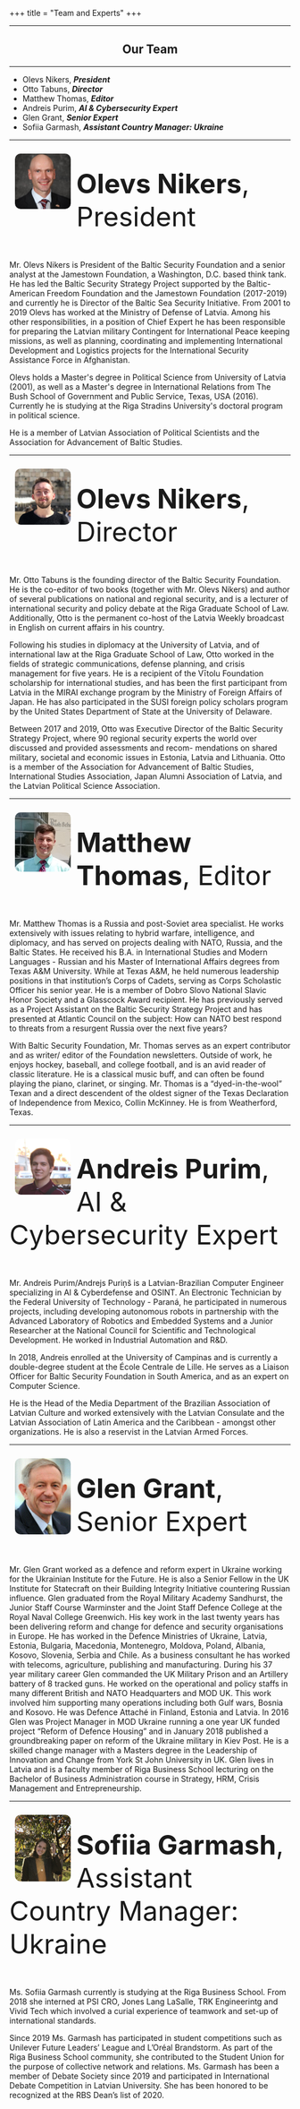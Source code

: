 +++
title = "Team and Experts"
+++

<hr />
<h2 style="text-align: center">Our Team</h2>
<hr />

- Olevs Nikers, _**President**_
- Otto Tabuns, _**Director**_
- Matthew Thomas, _**Editor**_
- Andreis Purim, _**AI & Cybersecurity Expert**_ 
- Glen Grant, _**Senior Expert**_
- Sofiia Garmash, _**Assistant Country Manager: Ukraine**_

---

<img src="../images/team/olev.jpg" alt="Olev Nikers" style="width:100px; border-radius:10px; float: left; margin: 10px"/>

<p style="font-size: 3rem;"><b>Olevs Nikers</b>, President</p>

Mr. Olevs Nikers is President of the Baltic Security Foundation and a senior analyst at the Jamestown Foundation, a Washington, D.C. based think tank. He has led the Baltic Security Strategy Project supported by the Baltic-American Freedom Foundation and the Jamestown Foundation (2017-2019) and currently he is Director of the Baltic Sea Security Initiative. From 2001 to 2019 Olevs has worked at the Ministry of Defense of Latvia. Among his other responsibilities, in a position 
of Chief Expert he has been responsible for preparing the Latvian military Contingent for International Peace keeping missions, as well as planning, coordinating and implementing International Development and Logistics projects for the International Security Assistance Force in Afghanistan.

Olevs holds a Master's degree in Political Science from University of Latvia (2001), as well as a Master's degree in International Relations from The Bush School of Government and Public Service, Texas, USA (2016). Currently he is studying at the Riga Stradins University's doctoral program in political science.

He is a member of Latvian Association of Political Scientists and the Association for Advancement of Baltic Studies.

---

<img src="../images/team/otto_squared.jpg" alt="Otto Tabuns" style="width:100px; border-radius:10px; float: left; margin: 10px"/>

<p style="font-size: 3rem;"><b>Olevs Nikers</b>, Director</p>

Mr. Otto Tabuns is the founding director of the Baltic Security Foundation. He is the co-editor of two books (together with Mr. Olevs Nikers) and author of several publications on national and regional security, and is a lecturer of international security and policy debate at the Riga Graduate School of Law. Additionally, Otto is the permanent co-host of the Latvia Weekly broadcast in English on current affairs in his country.

Following his studies in diplomacy at the University of Latvia, and of international law at the Riga Graduate School of Law, Otto worked in the fields of strategic communications, defense planning, and crisis management for five years. He is a recipient of the Vītolu Foundation scholarship for international studies, and has been the first participant from Latvia in the MIRAI exchange program by the Ministry of Foreign Affairs of Japan. He has also participated in the SUSI foreign policy scholars program by the United States Department of State at the University of Delaware. 

Between 2017 and 2019, Otto was Executive Director of the Baltic Security Strategy Project, where 90 regional security experts the world over discussed and provided assessments and recom- mendations on shared military, societal and economic issues in Estonia, Latvia and Lithuania. Otto is a member of the Association for Advancement of Baltic Studies, International Studies Association, Japan Alumni Association of Latvia, and the Latvian Political Science Association. 

-----------

<img src="../images/team/matthew.jpg" alt="Matthew Thomas" style="width:100px; border-radius:10px; float: left; margin: 10px"/>

<p style="font-size: 3rem;"><b>Matthew Thomas</b>, Editor</p>

Mr. Matthew Thomas is a Russia and post-Soviet area specialist. He works extensively with issues relating to hybrid warfare, intelligence, and diplomacy, and has served on projects dealing with NATO, Russia, and the Baltic States. He received his B.A. in International Studies and Modern Languages - Russian and his Master of International Affairs degrees from Texas A&M University. While at Texas A&M, he held numerous leadership positions in that institution’s Corps of Cadets, serving as Corps Scholastic Officer his senior year. He is a member of Dobro Slovo National Slavic Honor Society and a Glasscock Award recipient. He has previously served as a Project Assistant on the Baltic Security Strategy Project and has presented at Atlantic Council on the subject: How can NATO best respond to threats from a resurgent Russia over the next five years? 

With Baltic Security Foundation, Mr. Thomas serves as an expert contributor and as writer/ editor of the Foundation newsletters. Outside of work, he enjoys hockey, baseball, and college football, and is an avid reader of classic literature. He is a classical music buff, and can often be found playing the piano, clarinet, or singing. Mr. Thomas is a “dyed-in-the-wool” Texan and a direct descendent of the oldest signer of the Texas Declaration of Independence from Mexico, Collin McKinney. He is from Weatherford, Texas. 

-----------

<img src="../images/team/andreis.jpg" alt="Andreis Purim" style="width:100px; border-radius:10px; float: left; margin: 10px"/>

<p style="font-size: 3rem;"><b>Andreis Purim</b>, AI & Cybersecurity Expert</p>

Mr. Andreis Purim/Andrejs Puriņš is a Latvian-Brazilian Computer Engineer specializing in AI & Cyberdefense and OSINT. An Electronic Technician by the Federal University of Technology - Paraná, he participated in numerous projects, including developing autonomous robots in partnership with the Advanced Laboratory of Robotics and Embedded Systems and a Junior Researcher at the National Council for Scientific and Technological Development. He worked in Industrial Automation and R&D.

In 2018, Andreis enrolled at the University of Campinas and is currently a double-degree student at the École Centrale de Lille. He serves as a Liaison Officer for Baltic Security Foundation in South America, and as an expert on Computer Science.

He is the Head of the Media Department of the Brazilian Association of Latvian Culture and worked extensively with the Latvian Consulate and the Latvian Association of Latin America and the Caribbean - amongst other organizations. He is also a reservist in the Latvian Armed Forces.

-----------

<img src="../images/team/glengrant.jpg" alt="Glen Grant" style="width:100px; border-radius:10px; float: left; margin: 10px"/>

<p style="font-size: 3rem;"><b>Glen Grant</b>, Senior Expert</p>

Mr. Glen Grant worked as a defence and reform expert in Ukraine working for the Ukrainian Institute for the Future. He is also a Senior Fellow in the UK Institute for Statecraft on their Building Integrity Initiative countering Russian influence. Glen graduated from the Royal Military Academy Sandhurst, the Junior Staff Course Warminster and the Joint Staff Defence College at the Royal Naval College Greenwich. His key work in the last twenty years has been delivering reform and change for defence and security organisations in Europe. He has worked in the Defence Ministries of Ukraine, Latvia, Estonia, Bulgaria, Macedonia, Montenegro, Moldova, Poland, Albania, Kosovo, Slovenia, Serbia and Chile.  As a business consultant he has worked with telecoms, agriculture, publishing and manufacturing. During his 37 year military career Glen commanded the UK Military Prison and an Artillery battery of 8 tracked guns. He worked on the operational and policy staffs in many different British and NATO Headquarters and MOD UK. This work involved him supporting many operations including both Gulf wars, Bosnia and Kosovo. He was Defence Attaché in Finland, Estonia and Latvia. In 2016 Glen was Project Manager in MOD Ukraine running a one year UK funded project “Reform of Defence Housing” and in January 2018 published a groundbreaking paper on reform of the Ukraine military in Kiev Post. He is a skilled change manager with a Masters degree in the Leadership of Innovation and Change from York St John University in UK.  Glen lives in Latvia and is a faculty member of Riga Business School lecturing on the Bachelor of Business Administration course in Strategy, HRM, Crisis Management and Entrepreneurship.

-----------

<img src="../images/team/sofiia.jpg" alt="Sofiia Garmash" style="width:100px; border-radius:10px; float: left; margin: 10px"/>  

<p style="font-size: 3rem;"><b>Sofiia Garmash</b>, Assistant Country Manager: Ukraine</p>

Ms. Sofiia Garmash currently is studying at the Riga Business School. From 2018 she interned at PSI CRO, Jones Lang LaSalle, TRK Engineerintg and Vivid Tech which involved a curial experience of teamwork and set-up of international standards.

Since 2019 Ms. Garmash has participated in student competitions such as Unilever Future Leaders’ League and L’Oréal Brandstorm. As part of the Riga Business School community, she contributed to the Student Union for the purpose of collective network and relations. Ms. Garmash has been a member of Debate Society since 2019 and participated in International Debate Competition in Latvian University. She has been honored to be recognized at the RBS Dean’s list of 2020.
